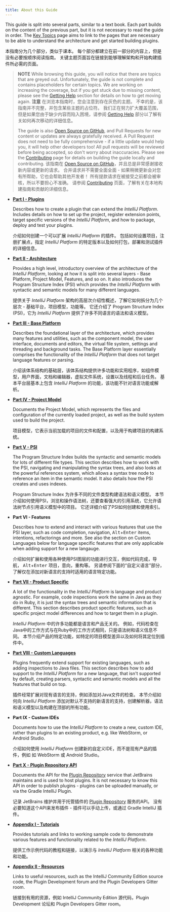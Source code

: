 ```yaml
---
title: About this Guide
---
```


This guide is split into several parts, similar to a text book. Each part builds on the content of the previous part, but it is not necessary to read the guide in order. The [Key Topics](key_topics.md) page aims to link to the pages that are necessary to be able to understand the architecture and get started building plugins.

本指南分为几个部分，类似于课本。 每个部分都建立在前一部分的内容上，但是没有必要按顺序阅读指南。 关键主题页面旨在链接到能够理解架构和开始构建插件所必需的页面。

> **NOTE** While browsing this guide, you will notice that there are topics that are greyed out. Unfortunately, the guide is not complete and contains placeholders for certain topics. We are working on increasing the coverage, but if you get stuck due to missing content, please see the [Getting Help](getting_help.md) section for details on how to get moving again.
> **注意** 在浏览本指南时，您会注意到存在灰色的主题。 不幸的是，该指南并不完整，并包含某些主题的占位符。 我们正在努力扩大覆盖范围，但是如果您由于缺少内容而陷入困境，请参阅 [Getting Help](getting_help.md) 部分以了解有关如何再次移动的详细信息。
>
> The guide is also [Open Source on GitHub](https://github.com/JetBrains/intellij-sdk-docs), and Pull Requests for new content or updates are always gratefully received. A Pull Request does not need to be fully comprehensive - if a little update would help you, it will help other developers too! All pull requests will be reviewed before being accepted, so don't worry about inaccuracies. Please see the [Contributing](/CONTRIBUTING.md) page for details on building the guide locally and contributing.
> 该指南在 [Open Source on GitHub](https://github.com/JetBrains/intellij-sdk-docs)，并且总是非常感谢接收新内容或更新的请求。 合并请求并不需要全面全面 - 如果稍微更新会对您有所帮助，它也会帮助其他开发者！ 所有提款请求在被接受之前都会被审核，所以不要担心不准确。 请参阅 [Contributing](/CONTRIBUTING.md) 页面，了解有关在本地构建指南和贡献的详细信息。

* [**Part I - Plugins**](/basics.md)

    Describes how to create a plugin that can extend the _IntelliJ Platform_. Includes details on how to set up the project, register extension points, target specific versions of the _IntelliJ Platform_, and how to package, deploy and test your plugins.

    介绍如何创建一个可以扩展 _IntelliJ Platform_ 的插件。 包括如何设置项目，注册扩展点，指定 _IntelliJ Platform_ 的特定版本以及如何打包，部署和测试插件的详细信息。

* [**Part II - Architecture**](/basics/architectural_overview.md)

    Provides a high level, introductory overview of the architecture of the _IntelliJ Platform_, looking at how it is split into several layers - Base Platform, Project Model, Features, and so on. It also introduces the Program Structure Index (PSI) which provides the _IntelliJ Platform_ with syntactic and semantic models for many different languages.

    提供关于 _IntelliJ Platform_ 架构的高层次介绍性概述，了解它如何拆分为几个层次 - 基础平台，项目模型，功能等。 它还介绍了 Program Structure Index (PSI)，它为 _IntelliJ Platform_ 提供了许多不同语言的语法和语义模型。
    
* [**Part III - Base Platform**](/platform/fundamentals.md)

    Describes the foundational layer of the architecture, which provides many features and utilities, such as the component model, the user interface, documents and editors, the virtual file system, settings and threading and background tasks. The Base Platform layer essentially comprises the functionality of the _IntelliJ Platform_ that does not target language features or parsing.
    
    介绍该体系结构的基础层，该体系结构提供许多功能和实用程序，如组件模型，用户界面，文档和编辑器，虚拟文件系统，设置以及线程和后台任务。 基本平台层基本上包含 _IntelliJ Platform_ 的功能，该功能不针对语言功能或解析。

* [**Part IV - Project Model**](/reference_guide/project_model.md)

    Documents the Project Model, which represents the files and configuration of the currently loaded project, as well as the build system used to build the project.
    
    项目模型，它表示当前加载的项目的文件和配置，以及用于构建项目的构建系统。
    
* [**Part V - PSI**](/basics/indexing_and_psi_stubs.md)

    The Program Structure Index builds the syntactic and semantic models for lots of different file types. This section describes how to work with the PSI, navigating and manipulating the syntax trees, and also looks at the powerful references system, which allows a syntax tree node to reference an item in the semantic model. It also details how the PSI creates and uses indexes.
    
    Program Structure Index 为许多不同的文件类型构建语法和语义模型。 本节介绍如何使用PSI，浏览和操作语法树，还要查看强大的引用系统，它允许语法树节点引用语义模型中的项目。 它还详细介绍了PSI如何创建和使用索引。

* **Part VI - Features**

    Describes how to extend and interact with various features that use the PSI layer, such as code completion, navigation, <kbd>Alt</kbd>+<kbd>Enter</kbd> items, intentions, refactorings and more. See also the section on Custom Languages below for language specific features that are only applicable when adding support for a new langauge.
    
    介绍如何扩展和使用各种使用PSI图层的功能进行交互，例如代码完成，导航， <kbd>Alt</kbd>+<kbd>Enter</kbd> 项目，意向，重构等。 另请参阅下面的“自定义语言”部分，了解仅在添加对新语言的支持时适用的语言特定功能。

* [**Part VII - Product Specific**](/products/idea.md)

    A lot of the functionality in the _IntelliJ Platform_ is language and product agnostic. For example, code inspections work the same in Java as they do in Ruby, it is just the syntax trees and semantic information that is different. This section describes product specific features, such as specific project model differences and how to target them in a plugin.

    _IntelliJ Platform_ 中的许多功能都是语言和产品无关的。 例如，代码检查在Java中的工作方式与在Ruby中的工作方式相同，只是语法树和语义信息不同。 本节介绍产品的特定功能，如特定的项目模型差异以及如何将其定位到插件中。
    
* [**Part VIII - Custom Languages**](/reference_guide/custom_language_support.md)

    Plugins frequently extend support for existing languages, such as adding inspections to Java files. This section describes how to add support to the _IntelliJ Platform_ for a new language, that isn't supported by default, creating parsers, syntactic and semantic models and all the features that build on top.
    
    插件经常扩展对现有语言的支持，例如添加对Java文件的检查。 本节介绍如何向 _IntelliJ Platform_ 添加对默认不支持的新语言的支持，创建解析器，语法和语义模型以及构建在顶部的所有功能。

* **Part IX - Custom IDEs**

    Documents how to use the _IntelliJ Platform_ to create a new, custom IDE, rather than plugins to an existing product, e.g. like WebStorm, or Android Studio.
    
    介绍如何使用 _IntelliJ Platform_ 创建新的自定义IDE，而不是现有产品的插件，例如 如 WebStorm 或 Android Studio。

* [**Part X - Plugin Repository API**](/plugin_repository/index.md)

    Documents the API for the [Plugin Repository](https://plugins.jetbrains.com) service that JetBrains maintains and is used to host plugins. It is not necessary to know this API in order to publish plugins - plugins can be uploaded manually, or via the Gradle IntelliJ Plugin.
    
    记录 JetBrains 维护并用于托管插件的 [Plugin Repository](https://plugins.jetbrains.com) 服务的API。 没有必要知道这个API来发布插件 - 插件可以手动上传，或通过 Gradle IntelliJ 插件。

* [**Appendix I - Tutorials**](/tutorials.md)

    Provides tutorials and links to working sample code to demonstrate various features and functionality related to the _IntelliJ Platform_.
    
    提供工作示例代码的教程和链接，以演示与 _IntelliJ Platform_ 相关的各种功能和功能。

* [**Appendix II - Resources**](/resources.md)

    Links to useful resources, such as the IntelliJ Community Edition source code, the Plugin Development forum and the Plugin Developers Gitter room.

    链接到有用的资源，例如 IntelliJ Community Edition 源代码，Plugin Development 论坛和 Plugin Developers Gitter room。

